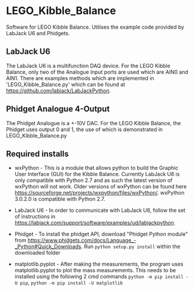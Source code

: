 # LEGO_Kibble_Balance
Software for LEGO Kibble Balance. Utilises the example code provided by LabJack U6 and Phidgets. 

## LabJack U6
The LabJack U6 is a multifunction DAQ device. For the LEGO Kibble Balance, only two of the Analogue Input ports are used which are AIN0 and AIN1. There are examples methods which are implemented in 'LEGO_Kibble_Balance.py' which can be found at <https://github.com/labjack/LabJackPython>.

## Phidget Analogue 4-Output
The Phidget Analogue is a +-10V DAC. For the LEGO Kibble Balance, the Phidget uses output 0 and 1, the use of which is demonstrated in LEGO_Kibble_Balance.py

## Required installs 

* wxPython - This is a module that allows python to build the Graphic User Interface (GUI) for the Kibble Balance. 
Currently LabJack U6 is only compatible with Python 2.7 and as such the latest version of wxPython will not
work. Older versions of wxPython can be found here <https://sourceforge.net/projects/wxpython/files/wxPython/>.
wxPython 3.0.2.0 is compatible with Python 2.7. 

* LabJack U6 - In order to communicate with LabJack U6, follow the set of instructions in 
<https://labjack.com/support/software/examples/ud/labjackpython>.  

* Phidget - To install the phidget API, download "Phidget Python module" from <https://www.phidgets.com/docs/Language_-_Python#Quick_Downloads>. Run 
`
	python setup.py install
`
within the downloaded folder

* matplotlib.pyplot - After making the measurements, the program uses matplotlib.pyplot to plot the mass measurements.
This needs to be installed using the following 2 cmd commands
```python -m pip install -U pip```, ```python -m pip install -U matplotlib```